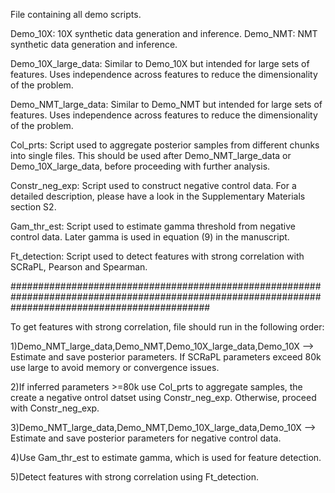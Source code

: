File containing all demo scripts.

Demo_10X: 10X synthetic data generation and inference.
Demo_NMT: NMT synthetic data generation and inference.

Demo_10X_large_data: Similar to Demo_10X but intended for large sets of features. Uses independence across features to reduce the dimensionality of the problem.  

Demo_NMT_large_data: Similar to Demo_NMT but intended for large sets of features. Uses independence across features to reduce the dimensionality of the problem.  

Col_prts: Script used to aggregate posterior samples from different chunks into single files. This should be used after Demo_NMT_large_data or Demo_10X_large_data, before proceeding with further analysis.

Constr_neg_exp: Script used to construct negative control data. For a detailed description, please have a look in the Supplementary Materials section S2. 

Gam_thr_est: Script used to estimate gamma threshold from negative control data. Later gamma is used in equation (9) in the manuscript.

Ft_detection: Script used to detect features with strong correlation with SCRaPL, Pearson and Spearman. 

####################################################################################################################################################

To get features with strong correlation, file should run in the following order:

1)Demo_NMT_large_data,Demo_NMT,Demo_10X_large_data,Demo_10X --> Estimate and save posterior parameters. If SCRaPL parameters exceed 80k use large to avoid memory or convergence issues.

2)If inferred parameters >=80k use Col_prts to aggregate samples, the create a negative ontrol datset using Constr_neg_exp. Otherwise, proceed with Constr_neg_exp.

3)Demo_NMT_large_data,Demo_NMT,Demo_10X_large_data,Demo_10X --> Estimate and save posterior parameters for negative control data.

4)Use Gam_thr_est to estimate gamma, which is used for feature detection.

5)Detect features with strong correlation using Ft_detection. 
